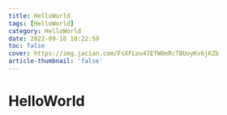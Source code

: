 ```yaml
---
title: HelloWorld
tags: [HelloWorld]
category: HelloWorld
date: 2022-09-16 10:22:59
toc: false
cover: https://img.jacian.com/FsXFLou47EfW0eRcTBUoyKv6jKZb
article-thumbnail: 'false'
---
```


# HelloWorld
